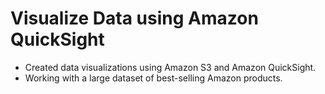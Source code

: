 
# Visualize Data using Amazon QuickSight

- Created data visualizations using Amazon S3 and Amazon QuickSight.
- Working with a large dataset of best-selling Amazon products.
